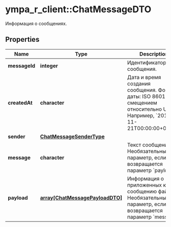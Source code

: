 # ympa_r_client::ChatMessageDTO

Информация о сообщениях.

## Properties
Name | Type | Description | Notes
------------ | ------------- | ------------- | -------------
**messageId** | **integer** | Идентификатор сообщения. | 
**createdAt** | **character** | Дата и время создания сообщения.  Формат даты: ISO 8601 со смещением относительно UTC. Например, &#x60;2017-11-21T00:00:00+03:00&#x60;.  | 
**sender** | [**ChatMessageSenderType**](ChatMessageSenderType.md) |  | [Enum: ] 
**message** | **character** | Текст сообщения.  Необязательный параметр, если возвращается параметр &#x60;payload&#x60;.  | [optional] 
**payload** | [**array[ChatMessagePayloadDTO]**](ChatMessagePayloadDTO.md) | Информация о приложенных к сообщению файлах.  Необязательный параметр, если возвращается параметр &#x60;message&#x60;.  | [optional] 


